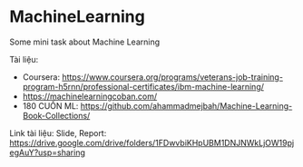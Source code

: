 # MachineLearning

Some mini task about Machine Learning

Tài liệu: 

- Coursera: https://www.coursera.org/programs/veterans-job-training-program-h5rnn/professional-certificates/ibm-machine-learning/
- https://machinelearningcoban.com/
- 180 CUỐN ML: https://github.com/ahammadmejbah/Machine-Learning-Book-Collections/


Link tài liệu: Slide, Report: https://drive.google.com/drive/folders/1FDwvbiKHpUBM1DNJNWkLjOW19pjegAuY?usp=sharing
